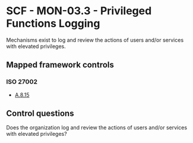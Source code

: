 # SCF - MON-03.3 - Privileged Functions Logging
Mechanisms exist to log and review the actions of users and/or services with elevated privileges.
## Mapped framework controls
### ISO 27002
- [A.8.15](../iso27002/a-8.md#a815)
  
## Control questions
Does the organization log and review the actions of users and/or services with elevated privileges?
  